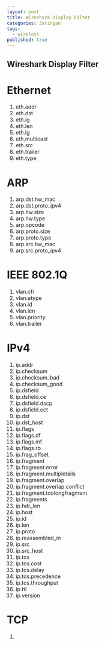 ```yaml
---
layout: post
title: Wireshark Display Filter
categories: Jaringan
tags:
  - wireless
published: true
---
```

## Wireshark Display Filter

# Ethernet
1. eth.addr
2. eth.dst
3. eth.ig
4. eth.len
5. eth.lg
6. eth.multicast
7. eth.src
8. eth.trailer
9. eth.type

# ARP
1. arp.dst.hw_mac
2. arp.dst.proto_ipv4
3. arp.hw.size
4. arp.hw.type
5. arp.opcode
6. arp.proto.size
7. arp.proto.type
8. arp.src.hw_mac
9. arp.src.proto_ipv4

# IEEE 802.1Q
1. vlan.cfi
2. vlan.etype
3. vlan.id
4. vlan.len
5. vlan.priority
6. vlan.trailer

# IPv4
1. ip.addr
2. ip.checksum
3. ip.checksum_bad
4. ip.checksum_good
5. ip.dsfield
6. ip.dsfield.ce
7. ip.dsfield.dscp
8. ip.dsfield.ect
9. ip.dst
10. ip.dst_host
11. ip.flags
12. ip.flags.df
13. ip.flags.mf
14. ip.flags.rb
15. ip.frag_offset
16. ip.fragment
17. ip.fragment.error
18. ip.fragment.multipletails
19. ip.fragment.overlap
20. ip.fragment.overlap.conflict
21. ip.fragment.toolongfragment
22. ip.fragments
23. ip.hdr_len
24. ip.host
25. ip.id
26. ip.len
27. ip.proto
28. ip.reassembled_in
29. ip.src
30. ip.src_host
31. ip.tos
32. ip.tos.cost
33. ip.tos.delay
34. ip.tos.precedence
35. ip.tos.throughput
36. ip.ttl
37. ip.version

# TCP
1. 